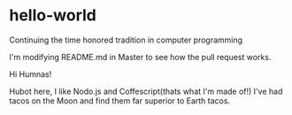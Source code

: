 # hello-world
Continuing the time honored tradition in computer programming

I'm modifying README.md in Master to see how the pull request works.

Hi Humnas!

Hubot here, I like Nodo.js and Coffescript(thats what I'm made of!)
I've had tacos on the Moon and find them far superior to Earth tacos.

